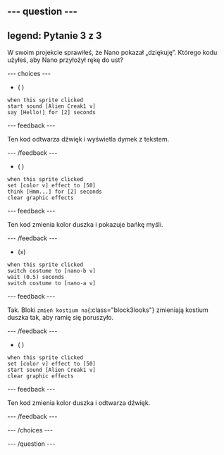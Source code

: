 
--- question ---
---
legend: Pytanie 3 z 3
---

W swoim projekcie sprawiłeś, że Nano pokazał „dziękuję”. Którego kodu użyłeś, aby Nano przyłożył rękę do ust?

--- choices ---

- ( )
```blocks3
when this sprite clicked
start sound [Alien Creak1 v]
say [Hello!] for [2] seconds 
```

  --- feedback ---

Ten kod odtwarza dźwięk i wyświetla dymek z tekstem.

  --- /feedback ---

- ( )
```blocks3
when this sprite clicked
set [color v] effect to [50] 
think [Hmm...] for [2] seconds 
clear graphic effects 
```

  --- feedback ---

Ten kod zmienia kolor duszka i pokazuje bańkę myśli.

  --- /feedback ---

- (x)
```blocks3
when this sprite clicked
switch costume to [nano-b v] 
wait (0.5) seconds
switch costume to [nano-a v]
```

  --- feedback ---

Tak. Bloki `zmień kostium na`{:class="block3looks"} zmieniają kostium duszka tak, aby ramię się poruszyło.

  --- /feedback ---

- ( )
```blocks3
when this sprite clicked
set [color v] effect to [50]
start sound [Alien Creak1 v] 
clear graphic effects 
```

  --- feedback ---

Ten kod zmienia kolor duszka i odtwarza dźwięk.

  --- /feedback ---

--- /choices ---

--- /question ---

